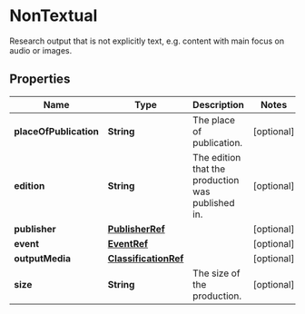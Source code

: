

# NonTextual

Research output that is not explicitly text, e.g. content with main focus on audio or images.
## Properties

Name | Type | Description | Notes
------------ | ------------- | ------------- | -------------
**placeOfPublication** | **String** | The place of publication. |  [optional]
**edition** | **String** | The edition that the production was published in. |  [optional]
**publisher** | [**PublisherRef**](PublisherRef.md) |  |  [optional]
**event** | [**EventRef**](EventRef.md) |  |  [optional]
**outputMedia** | [**ClassificationRef**](ClassificationRef.md) |  |  [optional]
**size** | **String** | The size of the production. |  [optional]




